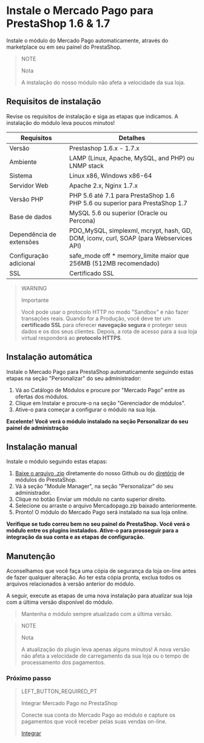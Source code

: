 # Instale o Mercado Pago para PrestaShop 1.6 & 1.7


Instale o módulo do Mercado Pago automaticamente, através do marketplace ou em seu painel do PrestaShop.

> NOTE
>
> Nota
>
> A instalação do nosso módulo não afeta a velocidade da sua loja.

## Requisitos de instalação

Revise os requisitos de instalação e siga as etapas que indicamos. A instalação do módulo leva poucos minutos!

| Requisitos                    | Detalhes                                                                  	                |
|-------------------------------|-----------------------------------------------------------------------------------------------|
| Versão        	            | Prestashop 1.6.x - 1.7.x                                                                      |
| Ambiente                    	| LAMP (Linux, Apache, MySQL, and PHP) ou LNMP stack                                            |
| Sistema                     	| Linux x86, Windows x86-64                                                        	            |
| Servidor Web                	| Apache 2.x, Nginx 1.7.x                                                               	    |
| Versão PHP                 	| PHP 5.6 até 7.1 para PrestaShop 1.6 <br> PHP 5.6 ou superior para PrestaShop 1.7              |
| Base de dados               	| MySQL 5.6 ou superior (Oracle ou Percona)                               	                    |
| Dependência de extensões    	| PDO_MySQL, simplexml, mcrypt, hash, GD, DOM, iconv, curl, SOAP (para Webservices API)         |
| Configuração adicional        | safe_mode off * memory_limite maior que 256MB (512MB recomendado)                             |
| SSL                         	| Certificado SSL  	                                                                            |

> WARNING
>
> Importante
>
> Você pode usar o protocolo HTTP no modo "Sandbox" e não fazer transações reais. Quando for a Produção, você deve ter um **certificado SSL** para oferecer **navegação segura** e proteger seus dados e os dos seus clientes. Depois, a rota de acesso para a sua loja virtual responderá ao **protocolo HTTPS**.

## Instalação automática

Instale o Mercado Pago para PrestaShop automaticamente seguindo estas etapas na seção "Personalizar" do seu administrador:

1. Vá ao Catálogo de Módulos e procure por "Mercado Pago" entre as ofertas dos módulos.
2. Clique em Instalar e procure-o na seção "Gerenciador de módulos".
3. Ative-o para começar a configurar o módulo na sua loja.

**Excelente! Você verá o módulo instalado na seção Personalizar do seu painel de administração**

## Instalação manual

Instale o módulo seguindo estas etapas:

1. [Baixe o arquivo .zip](https://github.com/mercadopago/cart-prestashop-7/raw/master/mercadopago.zip) diretamente do nosso Github ou do [diretório](https://addons.prestashop.com/pt/pagamento-carta-carteira/23962-mercado-pago.html) de módulos do PrestaShop.
2. Vá à seção "Module Manager", na seção "Personalizar" do seu administrador.
3. Clique no botão Enviar um módulo no canto superior direito.
4. Selecione ou arraste o arquivo Mercadopago.zip baixado anteriormente.
5. Pronto! O módulo do Mercado Pago será instalado na sua loja online.

**Verifique se tudo correu bem no seu painel do PrestaShop. Você verá o módulo entre os plugins instalados. Ative-o para prosseguir para a integração da sua conta e as etapas de configuração.**

## Manutenção

Aconselhamos que você faça uma cópia de segurança da loja on-line antes de fazer qualquer alteração. Ao ter esta cópia pronta, exclua todos os arquivos relacionados à versão anterior do módulo. 

A seguir, execute as etapas de uma nova instalação para atualizar sua loja com a última versão disponível do módulo. 

> Mantenha o módulo sempre atualizado com a última versão.

<span></span>

> NOTE
>
> Nota
>
> A atualização do plugin leva apenas alguns minutos! A nova versão não afeta a velocidade de carregamento da sua loja ou o tempo de processamento dos pagamentos.

### Próximo passo

> LEFT_BUTTON_REQUIRED_PT
>
> Integrar Mercado Pago no PrestaShop
>
> Conecte sua conta do Mercado Pago ao módulo e capture os pagamentos que você receber pelas suas vendas on-line.
>
> 
> [Integrar](https://www.mercadopago[FAKER][URL][DOMAIN]/developers/pt/guides/plugins/prestashop/integration/)